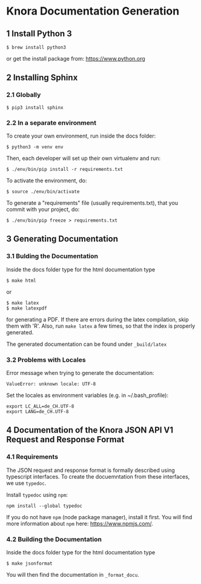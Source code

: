 # Knora Documentation Generation #

## 1 Install Python 3 ##

```
$ brew install python3
```

or get the install package from: https://www.python.org


## 2 Installing Sphinx ## 

### 2.1 Globally ###

```
$ pip3 install sphinx
```

### 2.2 In a separate environment ###

To create your own environment, run inside the docs folder:

```
$ python3 -m venv env
```

Then, each developer will set up their own virtualenv and run:

```
$ ./env/bin/pip install -r requirements.txt
```

To activate the environment, do:

```
$ source ./env/bin/activate
```

To generate a "requirements" file (usually requirements.txt), that you commit with your project, do:

```
$ ./env/bin/pip freeze > requirements.txt
```


## 3 Generating Documentation ##

### 3.1 Bulding the Documentation ###

Inside the docs folder type for the html documentation type

```
$ make html
```

or

```
$ make latex
$ make latexpdf
```

for generating a PDF. If there are errors during the latex compilation, skip them with 'R'. Also, run ```make latex``` a
few times, so that the index is properly generated.

The generated documentation can be found under  ```_build/latex```

### 3.2 Problems with Locales ###

Error message when trying to generate the documentation:

```
ValueError: unknown locale: UTF-8
```

Set the locales as environment variables (e.g. in ~/.bash_profile):

```
export LC_ALL=de_CH.UTF-8
export LANG=de_CH.UTF-8
```

## 4 Documentation of the Knora JSON API V1 Request and Response Format

### 4.1 Requirements

The JSON request and response format is formally described using typescript interfaces. To create the docuemntation from these interfaces, we use `typedoc`.

Install `typedoc` using `npm`:

```
npm install --global typedoc    
```

If you do not have `npm` (node package manager), install it first. You will find more information about `npm` here: <https://www.npmjs.com/>.

### 4.2 Building the Documentation

Inside the docs folder type for the html documentation type

```
$ make jsonformat
```

You will then find the documentation in `_format_docu`.